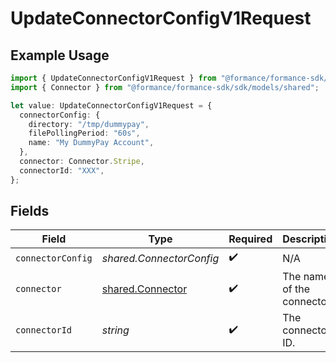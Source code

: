 # UpdateConnectorConfigV1Request

## Example Usage

```typescript
import { UpdateConnectorConfigV1Request } from "@formance/formance-sdk/sdk/models/operations";
import { Connector } from "@formance/formance-sdk/sdk/models/shared";

let value: UpdateConnectorConfigV1Request = {
  connectorConfig: {
    directory: "/tmp/dummypay",
    filePollingPeriod: "60s",
    name: "My DummyPay Account",
  },
  connector: Connector.Stripe,
  connectorId: "XXX",
};
```

## Fields

| Field                                                       | Type                                                        | Required                                                    | Description                                                 | Example                                                     |
| ----------------------------------------------------------- | ----------------------------------------------------------- | ----------------------------------------------------------- | ----------------------------------------------------------- | ----------------------------------------------------------- |
| `connectorConfig`                                           | *shared.ConnectorConfig*                                    | :heavy_check_mark:                                          | N/A                                                         |                                                             |
| `connector`                                                 | [shared.Connector](../../../sdk/models/shared/connector.md) | :heavy_check_mark:                                          | The name of the connector.                                  |                                                             |
| `connectorId`                                               | *string*                                                    | :heavy_check_mark:                                          | The connector ID.                                           | XXX                                                         |